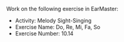 Work on the following exercise in EarMaster:
- Activity: Melody Sight-Singing
- Exercise Name: Do, Re, Mi, Fa, So
- Exercise Number: 10.14
